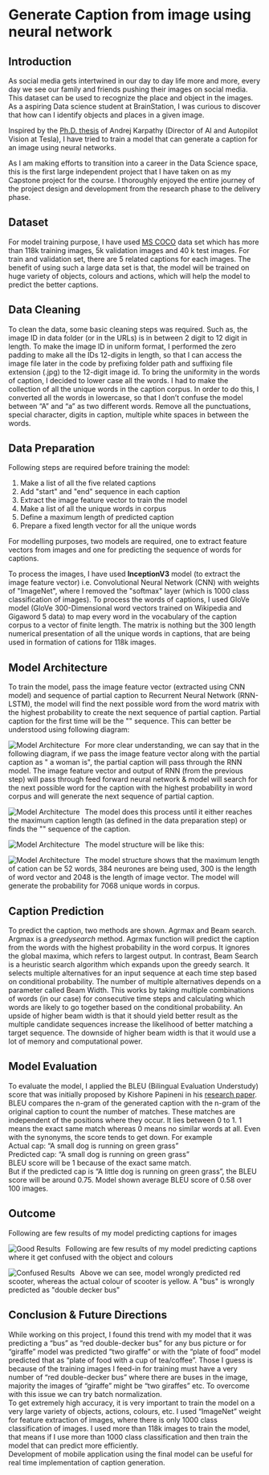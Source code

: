 # Generate Caption from image using neural network

## Introduction <br>

As social media gets intertwined in our day to day life more and more, every day we see our family and friends pushing their images on social media. This dataset can be used to recognize  the place and object in the images. As a aspiring Data science student at BrainStation, I was curious to discover that how can I identify objects and places in a given image. <br>

Inspired by the [Ph.D. thesis](https://cs.stanford.edu/people/karpathy/main.pdf) of Andrej Karpathy (Director of AI and Autopilot Vision at Tesla), I have tried to train a model that can generate a caption for an image using neural networks.<br>

As I am making efforts to transition into a career in the Data Science space, this is the first large independent project that I have taken on as my Capstone project for the course. I thoroughly enjoyed the entire journey of the project design and development from the research phase to the delivery phase.

## Dataset <br>

For model training purpose, I have used [MS COCO](https://cocodataset.org/#download) data set which has more than 118k training images, 5k validation images and 40 k test images. For train and validation set, there are 5 related captions for each images. The benefit of using such a large data set is that, the model will be trained on huge variety of objects, colours and actions, which will help the model to predict the better captions.<br>

## Data Cleaning <br>

To clean the data, some basic cleaning steps was required. Such as, the image ID in data folder (or in the URLs) is in between 2 digit to 12 digit in length. To make the image ID in uniform format, I performed the zero padding to make all the IDs 12-digits in length, so that I can access the image file later in the code by prefixing folder path and suffixing file extension (.jpg) to the 12-digit image id. To bring the uniformity in the words of caption, I decided to lower case all the words. I had to make the collection of all the unique words in the caption corpus. In order to do this, I converted all the words in lowercase, so that I don’t confuse the model between “A” and “a” as two different words. Remove all the punctuations, special character, digits in caption, multiple white spaces in between the words.<br>

## Data Preparation <br>

Following steps are required before training the model:<br>
1. Make a list of all the five related captions
2. Add "start" and "end" sequence in each caption
3. Extract the image feature vector to train the model
4. Make a list of all the unique words in corpus
5. Define a maximum length of predicted caption
6. Prepare a fixed length vector for all the unique words

For modelling purposes, two models are required, one to extract feature vectors from images and one for predicting the sequence of words for captions.

To process the images, I have used **InceptionV3** model (to extract the image feature vector) i.e. Convolutional Neural Network (CNN) with weights of "ImageNet", where I removed the "softmax" layer (which is 1000 class classification of images). To process the words of captions, I used GloVe model (GloVe 300-Dimensional word vectors trained on Wikipedia and Gigaword 5 data) to map every word in the vocabulary of the caption corpus to a vector of finite length. The matrix is nothing but the 300 length numerical presentation of all the unique words in captions, that are being used in formation of cations for 118k images.<br>

## Model Architecture <br>

To train the model, pass the image feature vector (extracted using CNN model) and sequence of partial caption to Recurrent Neural Network (RNN-LSTM), the model will find the next possible word from the word matrix with the highest probability to create the next sequence of partial caption. Partial caption for the first time will be the "<start>" sequence. This can better be understood using following diagram:<br>

<img src="https://github.com/raivarsha14/ImageCap/blob/master/images/Screen%20Shot%202020-07-02%20at%207.11.27%20PM.png"
     alt="Model Architecture"
     style="float: left; margin-right: 10px;" />

For more clear understanding, we can say that in the following diagram, if we pass the image feature vector along with the partial caption as "<start> a woman is", the partial caption will pass through the RNN model. The image feature vector and output of RNN (from the previous step) will pass through feed forward neural network & model will search for the next possible word for the caption with the highest probability in word corpus and will generate the next sequence of partial caption.<br>

<img src="https://github.com/raivarsha14/ImageCap/blob/master/images/Screen%20Shot%202020-07-02%20at%207.11.38%20PM.png"
     alt="Model Architecture"
     style="float: left; margin-right: 10px;" />

The model does this process until it either reaches the maximum caption length (as defined in the data preparation step) or finds the "<end>" sequence of the caption.<br>

<img src="https://github.com/raivarsha14/ImageCap/blob/master/images/Screen%20Shot%202020-07-02%20at%207.11.47%20PM.png"
     alt="Model Architecture"
     style="float: left; margin-right: 10px;" />

The model structure will be like this:<br>

<img src="https://github.com/raivarsha14/ImageCap/blob/master/images/download.png"
     alt="Model Architecture"
     style="float: left; margin-right: 10px;" />

The model structure shows that the maximum length of cation can be 52 words, 384 neurones are being used, 300 is the length of word vector and 2048 is the length of image vector. The model will generate the probability for 7068 unique words in corpus.<br>

## Caption Prediction <br>

To predict the caption, two methods are shown. Agrmax and Beam search. Argmax is a $greedy search$ method. Agrmax function will predict the caption from the words with the highest probability in the word corpus. It ignores the global maxima, which refers to largest output. In contrast, Beam Search is a heuristic search algorithm which expands upon the greedy search. It selects multiple alternatives for an input sequence at each time step based on conditional probability. The number of multiple alternatives depends on a parameter called Beam Width. This works by taking multiple combinations of words (in our case) for consecutive time steps and calculating which words are likely to go together based on the conditional probability. An upside of higher beam width is that it should yield better result as the multiple candidate sequences increase the likelihood of better matching a target sequence. The downside of higher beam width is that it would use a lot of memory and computational power.

## Model Evaluation <br>

To evaluate the model, I applied the BLEU (Bilingual Evaluation Understudy) score that was initially proposed by Kishore Papineni in his [research paper](https://www.aclweb.org/anthology/P02-1040.pdf). BLEU compares the n-gram of the generated caption with the n-gram of the original caption to count the number of matches. These matches are independent of the positions where they occur. It lies between 0 to 1. 1 means the exact same match whereas 0 means no similar words at all. Even with the synonyms, the score tends to get down. For example<br>
Actual cap: “A small dog is running on green grass”<br>
Predicted cap: “A small dog is running on green grass”<br>
BLEU score will be 1 because of the exact same match.<br>
But if the predicted cap is “A little dog is running on green grass”, the BLEU score will be around 0.75. Model shown average BLEU score of 0.58 over 100 images.<br>

## Outcome <br>
Following are few results of my model predicting captions for images

<img src="https://github.com/raivarsha14/ImageCap/blob/master/images/Screen%20Shot%202020-07-02%20at%207.12.14%20PM.png"
     alt="Good Results"
     style="float: left; margin-right: 10px;" />

Following are few results of my model predicting captions where it get confused with the object and colours

<img src="https://github.com/raivarsha14/ImageCap/blob/master/images/Screen%20Shot%202020-07-02%20at%207.12.42%20PM.png"
     alt="Confused Results"
     style="float: left; margin-right: 10px;" />

Above we can see, model wrongly predicted red scooter, whereas the actual colour of scooter is yellow. A "bus" is wrongly predicted as "double decker bus"

## Conclusion & Future Directions <br>

While working on this project, I found this trend with my model that it was predicting a “bus” as “red double-decker bus” for any bus picture or for “giraffe” model was predicted “two giraffe” or with the “plate of food” model predicted that as “plate of food with a cup of tea/coffee”. Those I guess is because of the training images I feed-in for training must have a very number of “red double-decker bus” where there are buses in the image, majority the images of “giraffe” might be “two giraffes” etc. To overcome with this issue we can try batch normalization.<br>
To get extremely high accuracy, it is very important to train the model on a very large variety of objects, actions, colours, etc. I used “ImageNet” weight for feature extraction of images, where there is only 1000 class classification of images. I used more than 118k images to train the model, that means if I use more than 1000 class classification and then train the model that can predict more efficiently.<br>
Development of mobile application using the final model can be useful for real time implementation of caption generation.
